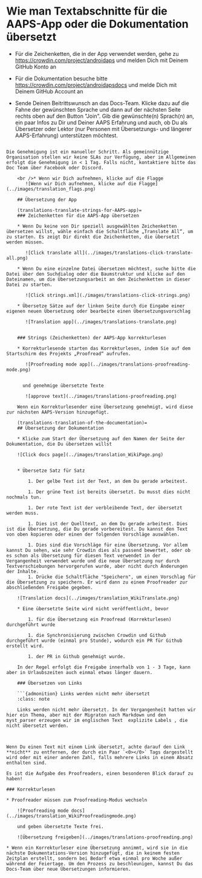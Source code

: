 # Wie man Textabschnitte für die AAPS-App oder die Dokumentation übersetzt

* Für die Zeichenketten, die in der App verwendet werden, gehe zu <https://crowdin.com/project/androidaps> und melden Dich mit Deinem GitHub Konto an
* Für die Dokumentation besuche bitte <https://crowdin.com/project/androidapsdocs> und melde Dich mit Deinem GitHub Account an

* Sende Deinen Beitrittswunsch an das Docs-Team. Klicke dazu auf die Fahne der gewünschten Sprache und dann auf der nächsten Seite rechts oben auf den Button "Join". Gib die gewünschte(n) Sprach(n) an, ein paar Infos zu Dir und Deiner AAPS Erfahrung und auch, ob Du als Übersetzer oder Lektor (nur Personen mit Übersetzungs- und längerer AAPS-Erfahrung) unterstützen möchtest.

```{admonition} Zeit für die Freigabe :class: note

Die Genehmigung ist ein manueller Schritt. Als gemeinnützige Organisation stellen wir keine SLAs zur Verfügung, aber im Allgemeinen erfolgt die Genehmigung in < 1 Tag. Falls nicht, kontaktiere bitte das Doc Team über Facebook oder Discord.

    <br />* Wenn wir Dich aufnehmen, klicke auf die Flagge
       ![Wenn wir Dich aufnehmen, klicke auf die Flagge](../images/translation_flags.png)
    
    ## Übersetzung der App
    
    (translations-translate-strings-for-AAPS-app)=
    ### Zeichenketten für die AAPS-App übersetzen
    
    * Wenn Du keine von Dir speziell ausgewählten Zeichenketten übersetzen willst, wähle einfach die Schaltfläche „Translate All“, um zu starten. Es zeigt Dir direkt die Zeichenketten, die übersetzt werden müssen.
    
       ![Click translate all](../images/translations-click-translate-all.png)
    
    * Wenn Du eine einzelne Datei übersetzen möchtest, suche bitte die Datei über den Suchdialog oder die Baumstruktur und klicke auf den Dateinamen, um die Übersetzungsarbeit an den Zeichenketten in dieser Datei zu starten.
    
       ![Click strings.xml](./images/translations-click-strings.png)
    
    * Übersetze Sätze auf der linken Seite durch die Eingabe einer eigenen neuen Übersetzung oder bearbeite einen Übersetzungsvorschlag 
    
       ![Translation app](../images/translations-translate.png)
    
    
    ### Strings (Zeichenketten) der AAPS-App korrekturlesen
    
    * Korrekturlesende starten das Korrekturlesen, indem Sie auf dem Startschirm des Projekts „Proofread“ aufrufen.
    
       ![Proofreading mode app](../images/translations-proofreading-mode.png) 
    
    
      und genehmige übersetzte Texte 
    
       ![approve text](../images/translations-proofreading.png)
    
    Wenn ein Korrekturlesender eine Übersetzung genehmigt, wird diese zur nächsten AAPS-Version hinzugefügt.
    
    (translations-translation-of-the-documentation)=
    ## Übersetzung der Dokumentation
    
    * Klicke zum Start der Übersetzung auf den Namen der Seite der Dokumentation, die Du übersetzen willst
    
    ![Click docs page](../images/translation_WikiPage.png)
    
    
    * Übersetze Satz für Satz
    
        1. Der gelbe Text ist der Text, an dem Du gerade arbeitest.
    
        1. Der grüne Text ist bereits übersetzt. Du musst dies nicht nochmals tun.
    
        1. Der rote Text ist der verbleibende Text, der übersetzt werden muss.
    
        1. Dies ist der Quelltext, an dem Du gerade arbeitest. Dies ist die Übersetzung, die Du gerade vorbereitest. Du kannst den Text von oben kopieren oder einen der folgenden Vorschläge auswählen.
    
        1. Dies sind die Vorschläge für eine Übersetzung. Vor allem kannst Du sehen, wie sehr Crowdin dies als passend bewertet, oder ob es schon als Übersetzung für diesen Text verwendet in der Vergangenheit verwendet wurde und die neue Übersetzung nur durch Textverschiebungen hervorgerufen wurde, aber nicht durch Änderungen der Inhalte.
        1. Drücke die Schaltfläche "Speichern", um einen Vorschlag für die Übersetzung zu speichern. Er wird dann zu einem Proofreader zur abschließenden Freigabe gegeben.
    
    ![Translation docs](../images/translation_WikiTranslate.png)
    
    * Eine übersetzte Seite wird nicht veröffentlicht, bevor 
    
        1. für die Übersetzung ein Proofread (Korrekturlesen) durchgeführt wurde
    
        1. die Synchronisierung zwischen Crowdin und Github durchgeführt wurde (einmal pro Stunde), wodurch ein PR für Github erstellt wird.
    
        1. der PR in Github genehmigt wurde.
    
    In der Regel erfolgt die Freigabe innerhalb von 1 - 3 Tage, kann aber in Urlaubszeiten auch einmal etwas länger dauern.
    
    ### Übersetzen von Links
    
    ```{admonition} Links werden nicht mehr übersetzt
    :class: note
    
    Links werden nicht mehr übersetzt. In der Vergangenheit hatten wir hier ein Thema, aber mit der Migraton nach Markdown und den myst_parser erzeugen wir im englischen Text  explizite Labels , die nicht übersetzt werden.
    
    

Wenn Du einen Text mit einem Link übersetzt, achte darauf den Link **nicht** zu entfernen, der durch ein Paar `<0></0>` Tags dargestellt wird oder mit einer anderen Zahl, falls mehrere Links in einem Absatz enthalten sind.

Es ist die Aufgabe des Proofreaders, einen besonderen Blick darauf zu haben!

### Korrekturlesen

* Proofreader müssen zum Proofreading-Modus wechseln
    
    ![Proofreading mode docs](../images/translation_WikiProofreadingmode.png)
    
    und geben übersetzte Texte frei.
    
    ![Übersetzung freigeben](../images/translations-proofreading.png)

* Wenn ein Korrekturleser eine Übersetzung annimmt, wird sie in die nächste Dokumentations-Version hinzugefügt, die in keinem festen Zeitplan erstellt, sondern bei Bedarf etwa einmal pro Woche außer während der Feiertage. Um den Prozess zu beschleunigen, kannst Du das Docs-Team über neue Übersetzungen informieren.